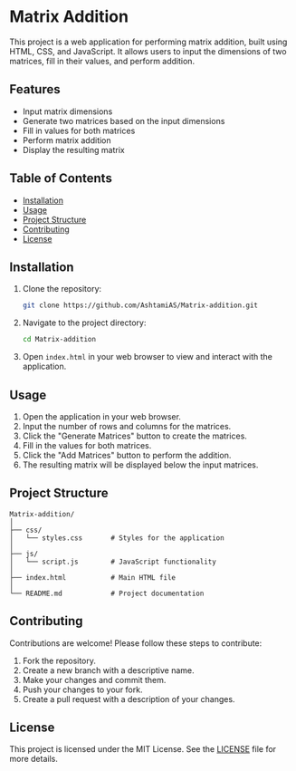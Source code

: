 
# Matrix Addition

This project is a web application for performing matrix addition, built using HTML, CSS, and JavaScript. It allows users to input the dimensions of two matrices, fill in their values, and perform addition.

## Features

- Input matrix dimensions
- Generate two matrices based on the input dimensions
- Fill in values for both matrices
- Perform matrix addition
- Display the resulting matrix

## Table of Contents

- [Installation](#installation)
- [Usage](#usage)
- [Project Structure](#project-structure)
- [Contributing](#contributing)
- [License](#license)

## Installation

1. Clone the repository:

    ```bash
    git clone https://github.com/AshtamiAS/Matrix-addition.git
    ```

2. Navigate to the project directory:

    ```bash
    cd Matrix-addition
    ```

3. Open `index.html` in your web browser to view and interact with the application.

## Usage

1. Open the application in your web browser.
2. Input the number of rows and columns for the matrices.
3. Click the "Generate Matrices" button to create the matrices.
4. Fill in the values for both matrices.
5. Click the "Add Matrices" button to perform the addition.
6. The resulting matrix will be displayed below the input matrices.

## Project Structure

```plaintext
Matrix-addition/
│
├── css/
│   └── styles.css       # Styles for the application
│
├── js/
│   └── script.js        # JavaScript functionality
│
├── index.html           # Main HTML file
│
└── README.md            # Project documentation
```

## Contributing

Contributions are welcome! Please follow these steps to contribute:

1. Fork the repository.
2. Create a new branch with a descriptive name.
3. Make your changes and commit them.
4. Push your changes to your fork.
5. Create a pull request with a description of your changes.

## License

This project is licensed under the MIT License. See the [LICENSE](LICENSE) file for more details.
